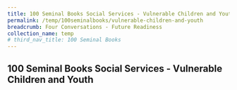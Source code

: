 ```yaml
---
title: 100 Seminal Books Social Services - Vulnerable Children and Youth
permalink: /temp/100seminalbooks/vulnerable-children-and-youth
breadcrumb: Four Conversations - Future Readiness
collection_name: temp
# third_nav_title: 100 Seminal Books
---
```


## 100 Seminal Books Social Services - Vulnerable Children and Youth
